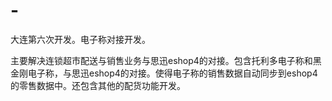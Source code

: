 # -
大连第六次开发。电子称对接开发。

主要解决连锁超市配送与销售业务与思迅eshop4的对接。包含托利多电子称和黑金刚电子称，与思迅eshop4的对接。使得电子称的销售数据自动同步到eshop4的零售数据中。还包含其他的配货功能开发。
